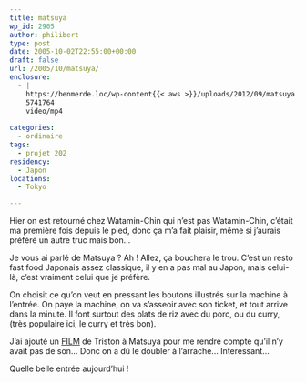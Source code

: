 ```yaml
---
title: matsuya
wp_id: 2905
author: philibert
type: post
date: 2005-10-02T22:55:00+00:00
draft: false
url: /2005/10/matsuya/
enclosure:
  - |
    https://benmerde.loc/wp-content{{< aws >}}/uploads/2012/09/matsuya.mp4
    5741764
    video/mp4
    
categories:
  - ordinaire
tags:
  - projet 202
residency:
  - Japon
locations:
  - Tokyo

---
```

Hier on est retourné chez Watamin-Chin qui n&rsquo;est pas Watamin-Chin, c&rsquo;était ma première fois depuis le pied, donc ça m&rsquo;a fait plaisir, même si j&rsquo;aurais préféré un autre truc mais bon&#8230;

Je vous ai parlé de Matsuya ? Ah ! Allez, ça bouchera le trou. C&rsquo;est un resto fast food Japonais assez classique, il y en a pas mal au Japon, mais celui-là, c&rsquo;est vraiment celui que je préfère.

On choisit ce qu&rsquo;on veut en pressant les boutons illustrés sur la machine à l&rsquo;entrée. On paye la machine, on va s&rsquo;asseoir avec son ticket, et tout arrive dans la minute. Il font surtout des plats de riz avec du porc, ou du curry, (très populaire ici, le curry et très bon). 

J&rsquo;ai ajouté un <a target="_blank" href='{{< aws >}}/uploads/2012/09/matsuya.mp4'>FILM</a> de Triston à Matsuya pour me rendre compte qu&rsquo;il n&rsquo;y avait pas de son&#8230; Donc on a dû le doubler à l&rsquo;arrache&#8230; Interessant&#8230;

Quelle belle entrée aujourd&rsquo;hui !
